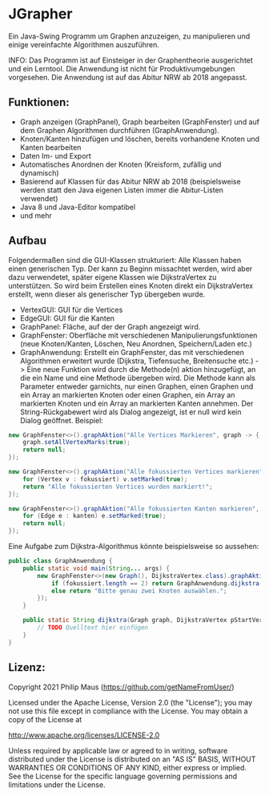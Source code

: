 # JGrapher
Ein Java-Swing Programm um Graphen anzuzeigen, zu manipulieren und einige vereinfachte Algorithmen auszuführen.

INFO: Das Programm ist auf Einsteiger in der Graphentheorie ausgerichtet und ein Lerntool. Die Anwendung ist nicht für Produktivumgebungen vorgesehen. Die Anwendung ist auf das Abitur NRW ab 2018 angepasst.

## Funktionen:
+ Graph anzeigen (GraphPanel), Graph bearbeiten (GraphFenster) und auf dem Graphen Algorithmen durchführen (GraphAnwendung).
+ Knoten/Kanten hinzufügen und löschen, bereits vorhandene Knoten und Kanten bearbeiten
+ Daten Im- und Export
+ Automatisches Anordnen der Knoten (Kreisform, zufällig und dynamisch)
+ Basierend auf Klassen für das Abitur NRW ab 2018 (beispielsweise werden statt den Java eigenen Listen immer die Abitur-Listen verwendet)
+ Java 8 und Java-Editor kompatibel
+ und mehr

## Aufbau
Folgendermaßen sind die GUI-Klassen strukturiert:
Alle Klassen haben einen generischen Typ. Der kann zu Beginn missachtet werden, wird aber dazu verwendetet, später eigene Klassen wie DijkstraVertex zu unterstützen. So wird beim Erstellen eines Knoten direkt ein DijkstraVertex erstellt, wenn dieser als generischer Typ übergeben wurde.
+ VertexGUI: GUI für die Vertices
+ EdgeGUI: GUI für die Kanten
+ GraphPanel: Fläche, auf der der Graph angezeigt wird.
+ GraphFenster: Oberfläche mit verschiedenen Manipulierungsfunktionen (neue Knoten/Kanten, Löschen, Neu Anordnen, Speichern/Laden etc.)
+ GraphAnwendung: Erstellt ein GraphFenster, das mit verschiedenen Algorithmen erweitert wurde (Dijkstra, Tiefensuche, Breitensuche etc.)
-> Eine neue Funktion wird durch die Methode(n) aktion hinzugefügt, an die ein Name und eine Methode übergeben wird. Die Methode kann als Parameter entweder garnichts, nur einen Graphen, einen Graphen und ein Array an markierten Knoten oder einen Graphen, ein Array an markierten Knoten und ein Array an markierten Kanten annehmen. Der String-Rückgabewert wird als Dialog angezeigt, ist er null wird kein Dialog geöffnet.
Beispiel:

```java
new GraphFenster<>().graphAktion("Alle Vertices Markieren", graph -> {
    graph.setAllVertexMarks(true);
    return null;
});

new GraphFenster<>().graphAktion("Alle fokussierten Vertices markieren", (graph, fokussiert) -> {
    for (Vertex v : fokussiert) v.setMarked(true);
    return "Alle fokussierten Vertices wurden markiert!";
});

new GraphFenster<>().graphAktion("Alle fokussierten Kanten markieren", (graph, knoten, kanten) -> {
    for (Edge e : kanten) e.setMarked(true);
    return null;
});
```

Eine Aufgabe zum Dijkstra-Algorithmus könnte beispielsweise so aussehen:

```java
public class GraphAnwendung {
    public static void main(String... args) {
        new GraphFenster<>(new Graph(), DijkstraVertex.class).graphAktion("Dijkstra-Algorithmus", (graph, fokussiert) -> {
            if (fokussiert.length == 2) return GraphAnwendung.dijkstra(graph, fokussiert[0], fokussiert[1]);
            else return "Bitte genau zwei Knoten auswählen.";
        });
    }

    public static String dijkstra(Graph graph, DijkstraVertex pStartVertex, DijkstraVertex pEndVertex) {
        // TODO Quelltext hier einfügen
    }
}
```

## Lizenz:

   Copyright 2021 Philip Maus (https://github.com/getNameFromUser/)

   Licensed under the Apache License, Version 2.0 (the "License");
   you may not use this file except in compliance with the License.
   You may obtain a copy of the License at

   http://www.apache.org/licenses/LICENSE-2.0

   Unless required by applicable law or agreed to in writing, software
   distributed under the License is distributed on an "AS IS" BASIS,
   WITHOUT WARRANTIES OR CONDITIONS OF ANY KIND, either express or implied.
   See the License for the specific language governing permissions and
   limitations under the License.
